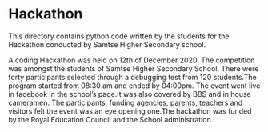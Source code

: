# Hackathon
This directory contains python code written by the students for the Hackathon conducted by Samtse Higher Secondary school.

A coding Hackathon was held on 12th of December 2020. The competition was amongst the students of Samtse Higher Secondary School.
There were forty participants selected through a debugging test from 120 students.The program started from 08:30 am and ended by 04:00pm.
The event went live in facebook in the school’s page.It was also covered by BBS and in house cameramen. The participants, funding 
agencies, parents, teachers and visitors felt the event was an eye opening one.The hackathon was funded by the Royal Education Council 
and the School administration.
